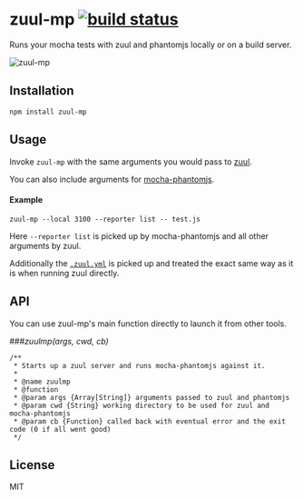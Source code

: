 # zuul-mp [![build status](https://secure.travis-ci.org/thlorenz/zuul-mp.png)](http://travis-ci.org/thlorenz/zuul-mp)

Runs your mocha tests with zuul and phantomjs locally or on a build server.

![zuul-mp](https://github.com/thlorenz/zuul-mp/raw/master/assets/zuul-mp.gif)

## Installation

    npm install zuul-mp

## Usage

Invoke `zuul-mp` with the same arguments you would pass to [zuul](https://github.com/defunctzombie/zuul).

You can also include arguments for [mocha-phantomjs](https://github.com/metaskills/mocha-phantomjs#usage). 

#### Example

    zuul-mp --local 3100 --reporter list -- test.js

Here `--reporter list` is picked up by mocha-phantomjs and all other arguments by zuul.

Additionally the [`.zuul.yml`](https://github.com/defunctzombie/zuul/wiki/Zuul.yml) is picked up and treated the exact
same way as it is when running zuul directly.

## API

You can use zuul-mp's main function directly to launch it from other tools.

###*zuulmp(args, cwd, cb)*

```
/**
 * Starts up a zuul server and runs mocha-phantomjs against it.
 *
 * @name zuulmp
 * @function
 * @param args {Array[String]} arguments passed to zuul and phantomjs
 * @param cwd {String} working directory to be used for zuul and mocha-phantomjs
 * @param cb {Function} called back with eventual error and the exit code (0 if all went good)
 */
```

## License

MIT
